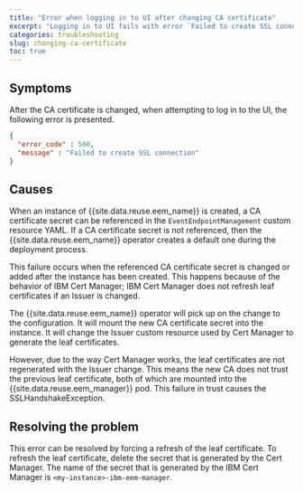 ```yaml
---
title: "Error when logging in to UI after changing CA certificate"
excerpt: "Logging in to UI fails with error `Failed to create SSL connection.`"
categories: troubleshooting
slug: changing-ca-certificate
toc: true
---
```


## Symptoms

After the CA certificate is changed, when attempting to log in to the UI, the following error is presented.

```json
{
  "error_code" : 500,
  "message" : "Failed to create SSL connection"
}
```

## Causes

When an instance of {{site.data.reuse.eem_name}} is created, a CA certificate secret can be referenced in the `EventEndpointManagement` custom resource YAML. If a CA certificate secret is not referenced, then the {{site.data.reuse.eem_name}} operator creates a default one during the deployment process.

This failure occurs when the referenced CA certificate secret is changed or added after the instance has been created.
This happens because of the behavior of IBM Cert Manager; IBM Cert Manager does not refresh leaf certificates if an Issuer is changed.

The {{site.data.reuse.eem_name}} operator will pick up on the change to the configuration. It will mount the new CA certificate secret into the instance. It will change the Issuer custom resource used by Cert Manager to generate the leaf certificates.

However, due to the way Cert Manager works, the leaf certificates are not regenerated with the Issuer change. This means the new CA does not trust the previous leaf certificate, both of which are mounted into the {{site.data.reuse.eem_manager}} pod. This failure in trust causes the SSLHandshakeException.

## Resolving the problem

This error can be resolved by forcing a refresh of the leaf certificate.
To refresh the leaf certificate, delete the secret that is generated by the Cert Manager. The name of the secret that is generated by the IBM Cert Manager is `<my-instance>-ibm-eem-manager`.
